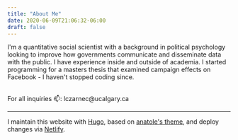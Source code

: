 ```yaml
---
title: "About Me"
date: 2020-06-09T21:06:32-06:00
draft: false
---
```


I'm a quantitative social scientist with a background in political psychology looking to improve how governments communicate and disseminate data with the public. I have experience inside and outside of academia. I started programming for a masters thesis that examined campaign effects on Facebook - I haven't stopped coding since.

<br>
For all inquiries 📫: lczarnec@ucalgary.ca 

---
I maintain this website with [Hugo](https://gohugo.io/), based on [anatole's theme](https://github.com/lxndrblz/anatole), and deploy changes via [Netlify](https://www.netlify.com/).

